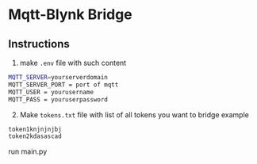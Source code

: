 # Mqtt-Blynk Bridge

## Instructions

1. make `.env` file with such content

```bash
MQTT_SERVER=yourserverdomain
MQTT_SERVER_PORT = port of mqtt
MQTT_USER = yourusername
MQTT_PASS = youruserpassword
```

2. Make `tokens.txt` file with list of all tokens you want to bridge
example

```txt
token1knjnjnjbj
token2kdasascad
```

run main.py
